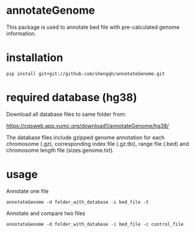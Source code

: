 # annotateGenome

This package is used to annotate bed file with pre-calculated genome information.

# installation

```
pip install git+git://github.com/shengqh/annotateGenome.git
```

# required database (hg38)

Download all database files to same folder from:

https://cqsweb.app.vumc.org/download1/annotateGenome/hg38/

The database files include gzipped genome annotation for each chromosome (.gz), corresponding index file (.gz.tbi), range file (.bed) and chromosome length file (sizes.genome.txt).


# usage

Annotate one file
```
annotateGenome -d folder_with_database -i bed_file -t
```

Annotate and compare two files
```
annotateGenome -d folder_with_database -i bed_file -c control_file
```
